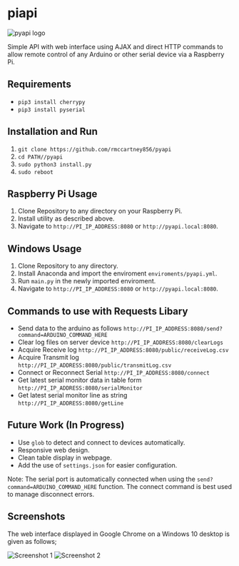 # piapi

![pyapi logo](https://github.com/rmccartney856/pyapi/blob/master/media/logo.jpg)

Simple API with web interface using AJAX and direct HTTP commands to allow remote control of any Arduino or other serial device via a Raspberry Pi.

## Requirements

* `pip3 install cherrypy`
* `pip3 install pyserial`

## Installation and Run

1. `git clone https://github.com/rmccartney856/pyapi`
2. `cd PATH//pyapi`
3. `sudo python3 install.py`
4. `sudo reboot`

## Raspberry Pi Usage

1. Clone Repository to any directory on your Raspberry Pi.
2. Install utility as described above.
3. Navigate to `http://PI_IP_ADDRESS:8080` or `http://pyapi.local:8080`.

## Windows Usage

1. Clone Repository to any directory.
2. Install Anaconda and import the enviroment `enviroments/pyapi.yml`.
3. Run `main.py` in the newly imported enviroment.
3. Navigate to `http://PI_IP_ADDRESS:8080` or `http://pyapi.local:8080`.

## Commands to use with Requests Libary

* Send data to the arduino as follows `http://PI_IP_ADDRESS:8080/send?command=ARDUINO_COMMAND_HERE`
* Clear log files on server device `http://PI_IP_ADDRESS:8080/clearLogs`
* Acquire Receive log `http://PI_IP_ADDRESS:8080/public/receiveLog.csv`
* Acquire Transmit log `http://PI_IP_ADDRESS:8080/public/transmitLog.csv`
* Connect or Reconnect Serial `http://PI_IP_ADDRESS:8080/connect`
* Get latest serial monitor data in table form `http://PI_IP_ADDRESS:8080/serialMonitor`
* Get latest serial monitor line as string `http://PI_IP_ADDRESS:8080/getLine`

## Future Work (In Progress)

* Use `glob` to detect and connect to devices automatically.
* Responsive web design.
* Clean table display in webpage.
* Add the use of `settings.json` for easier configuration.

Note: The serial port is automatically connected when using the `send?command=ARDUINO_COMMAND_HERE` function. The connect command is best used to manage disconnect errors. 

## Screenshots

The web interface displayed in Google Chrome on a Windows 10 desktop is given as follows;

![Screenshot 1](https://github.com/rmccartney856/pyapi/blob/master/media/logo.jpg)
![Screenshot 2](https://github.com/rmccartney856/pyapi/blob/master/media/logo.jpg)

